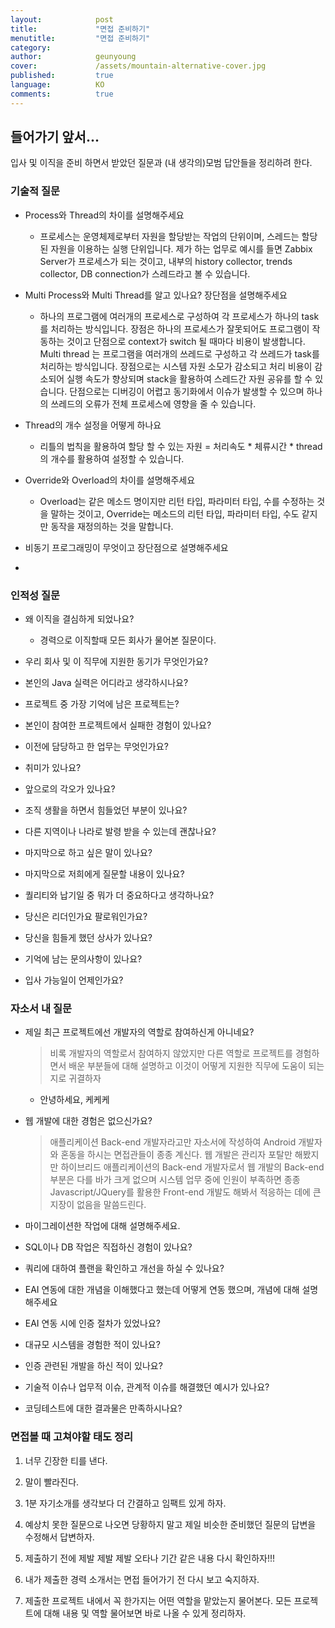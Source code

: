 ```yaml
---
layout:            post
title:             "면접 준비하기"
menutitle:         "면접 준비하기"
category:          
author:            geunyoung
cover:             /assets/mountain-alternative-cover.jpg
published:         true
language:          KO
comments:          true
---
```


## 들어가기 앞서...

입사 및 이직을 준비 하면서 받았던 질문과 (내 생각의)모범 답안들을 정리하려 한다.

### 기술적 질문

 - Process와 Thread의 차이를 설명해주세요
    - 프로세스는 운영체제로부터 자원을 할당받는 작업의 단위이며, 스레드는 할당된 자원을 이용하는 실행 단위입니다. 제가 하는 업무로 예시를 들면 Zabbix Server가 프로세스가 되는 것이고, 내부의 history collector, trends collector, DB connection가 스레드라고 볼 수 있습니다.

 - Multi Process와 Multi Thread를 알고 있나요? 장단점을 설명해주세요
    - 하나의 프로그램에 여러개의 프로세스로 구성하여 각 프로세스가 하나의 task를 처리하는 방식입니다. 장점은 하나의 프로세스가 잘못되어도 프로그램이 작동하는 것이고 단점으로 context가 switch 될 때마다 비용이 발생합니다. Multi thread 는 프로그램을 여러개의 쓰레드로 구성하고 각 쓰레드가 task를 처리하는 방식입니다. 장점으로는 시스템 자원 소모가 감소되고 처리 비용이 감소되어 실행 속도가 향상되며 stack을 활용하여 스레드간 자원 공유를 할 수 있습니다. 단점으로는 디버깅이 어렵고 동기화에서 이슈가 발생할 수 있으며 하나의 쓰레드의 오류가 전체 프로세스에 영향을 줄 수 있습니다.

 - Thread의 개수 설정을 어떻게 하나요
    - 리틀의 법칙을 활용하여 할당 할 수 있는 자원 = 처리속도 * 체류시간 * thread의 개수를 활용하여 설정할 수 있습니다.

 - Override와 Overload의 차이를 설명해주세요
    - Overload는 같은 메소드 명이지만 리턴 타입, 파라미터 타입, 수를 수정하는 것을 말하는 것이고, Override는 메소드의 리턴 타입, 파라미터 타입, 수도 같지만 동작을 재정의하는 것을 말합니다.


 - 비동기 프로그래밍이 무엇이고 장단점으로 설명해주세요

 - 

### 인적성 질문
 
 - 왜 이직을 결심하게 되었나요?
    - 경력으로 이직할때 모든 회사가 물어본 질문이다.

 - 우리 회사 및 이 직무에 지원한 동기가 무엇인가요?

 - 본인의 Java 실력은 어디라고 생각하시나요?

 - 프로젝트 중 가장 기억에 남은 프로젝트는?

 - 본인이 참여한 프로젝트에서 실패한 경험이 있나요?

 - 이전에 담당하고 한 업무는 무엇인가요?

 - 취미가 있나요?

 - 앞으로의 각오가 있나요?

 - 조직 생활을 하면서 힘들었던 부분이 있나요?

 - 다른 지역이나 나라로 발령 받을 수 있는데 괜찮나요?

 - 마지막으로 하고 싶은 말이 있나요?

 - 마지막으로 저희에게 질문할 내용이 있나요?

 - 퀄리티와 납기일 중 뭐가 더 중요하다고 생각하나요?

 - 당신은 리더인가요 팔로워인가요?

 - 당신을 힘들게 했던 상사가 있나요?

 - 기억에 남는 문의사항이 있나요?

 - 입사 가능일이 언제인가요?

### 자소서 내 질문

 - 제일 최근 프로젝트에선 개발자의 역할로 참여하신게 아니네요?
     > 비록 개발자의 역할로서 참여하지 않았지만 다른 역할로 프로젝트를 경험하면서 배운 부분들에 대해 설명하고 이것이 어떻게 지원한 직무에 도움이 되는지로 귀결하자
    - 안녕하세요, 케케케

 - 웹 개발에 대한 경험은 없으신가요?
    > 애플리케이션 Back-end 개발자라고만 자소서에 작성하여 Android 개발자와 혼동을 하시는 면접관들이 종종 계신다. 웹 개발은 관리자 포탈만 해봤지만 하이브리드 애플리케이션의 Back-end 개발자로서 웹 개발의 Back-end 부분은 다를 바가 크게 없으며 시스템 업무 중에 인원이 부족하면 종종 Javascript/JQuery를 활용한 Front-end 개발도 해봐서 적응하는 데에 큰 지장이 없음을 말씀드린다.

 - 마이그레이션한 작업에 대해 설명해주세요.

 - SQL이나 DB 작업은 직접하신 경험이 있나요?

 - 쿼리에 대하여 플랜을 확인하고 개선을 하실 수 있나요?

 - EAI 연동에 대한 개념을 이해했다고 했는데 어떻게 연동 했으며, 개념에 대해 설명해주세요

 - EAI 연동 시에 인증 절차가 있었나요?

 - 대규모 시스템을 경험한 적이 있나요?

 - 인증 관련된 개발을 하신 적이 있나요?

 - 기술적 이슈나 업무적 이슈, 관계적 이슈를 해결했던 예시가 있나요?
    > 

 - 코딩테스트에 대한 결과물은 만족하시나요?

### 면접볼 때 고쳐야할 태도 정리

 1) 너무 긴장한 티를 낸다. 

 2) 말이 빨라진다.

 3) 1분 자기소개를 생각보다 더 간결하고 임팩트 있게 하자.

 4) 예상치 못한 질문으로 나오면 당황하지 말고 제일 비슷한 준비했던 질문의 답변을 수정해서 답변하자.

 5) 제출하기 전에 제발 제발 제발 오타나 기간 같은 내용 다시 확인하자!!!

 6) 내가 제출한 경력 소개서는 면접 들어가기 전 다시 보고 숙지하자.

 7) 제출한 프로젝트 내에서 꼭 한가지는 어떤 역할을 맡았는지 물어본다. 모든 프로젝트에 대해 내용 및 역할 물어보면 바로 나올 수 있게 정리하자.

